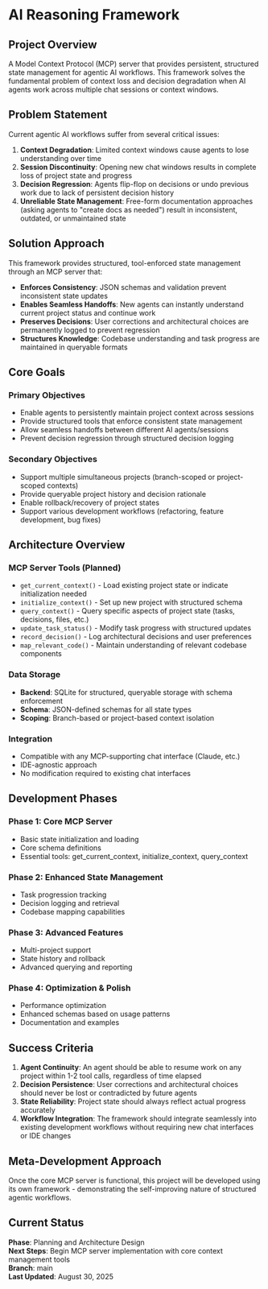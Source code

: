# AI Reasoning Framework

## Project Overview

A Model Context Protocol (MCP) server that provides persistent, structured state management for agentic AI workflows. This framework solves the fundamental problem of context loss and decision degradation when AI agents work across multiple chat sessions or context windows.

## Problem Statement

Current agentic AI workflows suffer from several critical issues:

1. **Context Degradation**: Limited context windows cause agents to lose understanding over time
2. **Session Discontinuity**: Opening new chat windows results in complete loss of project state and progress
3. **Decision Regression**: Agents flip-flop on decisions or undo previous work due to lack of persistent decision history
4. **Unreliable State Management**: Free-form documentation approaches (asking agents to "create docs as needed") result in inconsistent, outdated, or unmaintained state

## Solution Approach

This framework provides structured, tool-enforced state management through an MCP server that:

- **Enforces Consistency**: JSON schemas and validation prevent inconsistent state updates
- **Enables Seamless Handoffs**: New agents can instantly understand current project status and continue work
- **Preserves Decisions**: User corrections and architectural choices are permanently logged to prevent regression
- **Structures Knowledge**: Codebase understanding and task progress are maintained in queryable formats

## Core Goals

### Primary Objectives
- Enable agents to persistently maintain project context across sessions
- Provide structured tools that enforce consistent state management
- Allow seamless handoffs between different AI agents/sessions
- Prevent decision regression through structured decision logging

### Secondary Objectives
- Support multiple simultaneous projects (branch-scoped or project-scoped contexts)
- Provide queryable project history and decision rationale
- Enable rollback/recovery of project states
- Support various development workflows (refactoring, feature development, bug fixes)

## Architecture Overview

### MCP Server Tools (Planned)
- `get_current_context()` - Load existing project state or indicate initialization needed
- `initialize_context()` - Set up new project with structured schema
- `query_context()` - Query specific aspects of project state (tasks, decisions, files, etc.)
- `update_task_status()` - Modify task progress with structured updates
- `record_decision()` - Log architectural decisions and user preferences
- `map_relevant_code()` - Maintain understanding of relevant codebase components

### Data Storage
- **Backend**: SQLite for structured, queryable storage with schema enforcement
- **Schema**: JSON-defined schemas for all state types
- **Scoping**: Branch-based or project-based context isolation

### Integration
- Compatible with any MCP-supporting chat interface (Claude, etc.)
- IDE-agnostic approach
- No modification required to existing chat interfaces

## Development Phases

### Phase 1: Core MCP Server
- Basic state initialization and loading
- Core schema definitions
- Essential tools: get_current_context, initialize_context, query_context

### Phase 2: Enhanced State Management
- Task progression tracking
- Decision logging and retrieval
- Codebase mapping capabilities

### Phase 3: Advanced Features
- Multi-project support
- State history and rollback
- Advanced querying and reporting

### Phase 4: Optimization & Polish
- Performance optimization
- Enhanced schemas based on usage patterns
- Documentation and examples

## Success Criteria

1. **Agent Continuity**: An agent should be able to resume work on any project within 1-2 tool calls, regardless of time elapsed
2. **Decision Persistence**: User corrections and architectural choices should never be lost or contradicted by future agents
3. **State Reliability**: Project state should always reflect actual progress accurately
4. **Workflow Integration**: The framework should integrate seamlessly into existing development workflows without requiring new chat interfaces or IDE changes

## Meta-Development Approach

Once the core MCP server is functional, this project will be developed using its own framework - demonstrating the self-improving nature of structured agentic workflows.

## Current Status

**Phase**: Planning and Architecture Design  
**Next Steps**: Begin MCP server implementation with core context management tools  
**Branch**: main  
**Last Updated**: August 30, 2025
